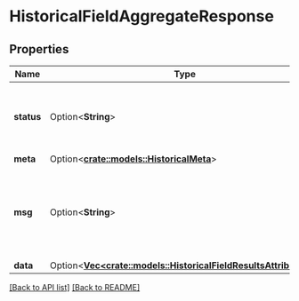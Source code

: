# HistoricalFieldAggregateResponse

## Properties

Name | Type | Description | Notes
------------ | ------------- | ------------- | -------------
**status** | Option<**String**> | Whether or not we were able to successfully execute the query. | 
**meta** | Option<[**crate::models::HistoricalMeta**](HistoricalMeta.md)> |  | 
**msg** | Option<**String**> | If the query was not successful, this will provide a string that explains why. | 
**data** | Option<[**Vec&lt;crate::models::HistoricalFieldResultsAttributes&gt;**](HistoricalFieldResultsAttributes.md)> |  | 

[[Back to API list]](../README.md#documentation-for-api-endpoints) [[Back to README]](../README.md)


